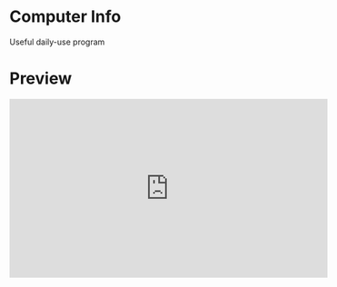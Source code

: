 # Computer Info
Useful daily-use program

# Preview
<iframe width="560" height="315" src="https://www.youtube.com/embed/WZDov9wBPdU" frameborder="0" allow="autoplay; encrypted-media" allowfullscreen></iframe>
